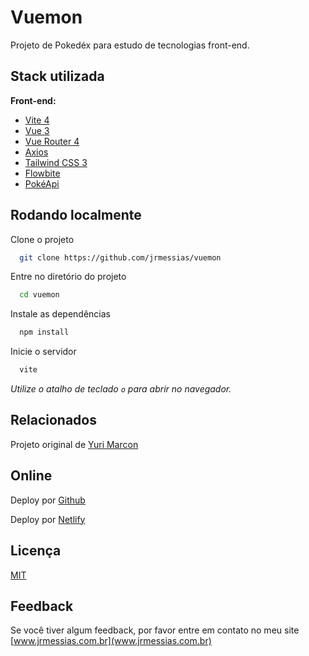 # Vuemon

Projeto de Pokedéx para estudo de tecnologias front-end.

## Stack utilizada

**Front-end:**
- [Vite 4](https://vitejs.dev/)
- [Vue 3](https://vuejs.org/)
- [Vue Router 4](https://router.vuejs.org/)
- [Axios](https://axios-http.com/ptbr/)
- [Tailwind CSS 3](https://tailwindcss.com/)
- [Flowbite](https://flowbite.com/)
- [PokéApi](https://pokeapi.co/)


## Rodando localmente

Clone o projeto

```bash
  git clone https://github.com/jrmessias/vuemon
```

Entre no diretório do projeto

```bash
  cd vuemon
```

Instale as dependências

```bash
  npm install
```

Inicie o servidor

```bash
  vite
```
_Utilize o atalho de teclado `o` para abrir no navegador._


## Relacionados

Projeto original de [Yuri Marcon](https://github.com/yurimarcon)

## Online

Deploy por [Github](https://vuemon.jrmessias.com.br)

Deploy por [Netlify](https://fantastic-banoffee.netlify.app/)

## Licença

[MIT](https://choosealicense.com/licenses/mit/)


## Feedback

Se você tiver algum feedback, por favor entre em contato no meu site [www.jrmessias.com.br](www.jrmessias.com.br)

